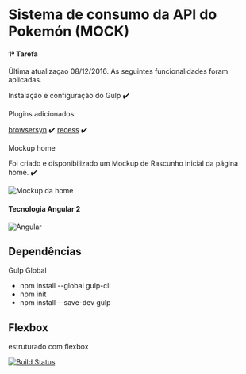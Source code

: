 # Sistema de consumo da API do Pokemón (MOCK)

#### 1ª Tarefa

Última atualizaçao 08/12/2016. As seguintes funcionalidades foram aplicadas.

Instalação e configuração do Gulp :heavy_check_mark:

Plugins adicionados

[browsersyn](https://www.browsersync.io/) :heavy_check_mark:
[recess](http://twitter.github.io/recess/) :heavy_check_mark:

Mockup home

Foi criado e disponibilizado um Mockup de Rascunho inicial da página home. :heavy_check_mark:

![Mockup da home](https://raw.githubusercontent.com/DaniloAgostinho/pokeapi-simple-search/master/mockups/home.png)


#### Tecnologia Angular 2
![Angular](https://angular.io/resources/images/logos/angular/angular.png)


## Dependências

Gulp Global
- npm install --global gulp-cli
- npm init
- npm install --save-dev gulp

## Flexbox
estruturado com flexbox

[![Build Status](https://travis-ci.org/DaniloAgostinho/pokeapi-simple-search.svg?branch=master)](https://travis-ci.org/DaniloAgostinho/pokeapi-simple-search)


